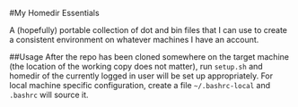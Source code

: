 #My Homedir Essentials

A (hopefully) portable collection of dot and bin files that I can use to create
a consistent environment on whatever machines I have an account.  

##Usage
After the repo has been cloned somewhere on the target machine (the location of
the working copy does not matter), run `setup.sh` and homedir of the currently
logged in user will be set up appropriately.  For local machine specific
configuration, create a file `~/.bashrc-local` and `.bashrc` will source it.
